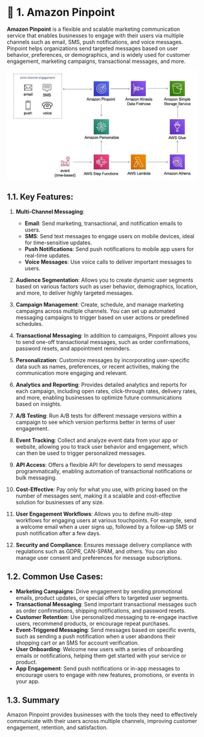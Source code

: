 # 📧 1. Amazon Pinpoint

**Amazon Pinpoint** is a flexible and scalable marketing communication service that enables businesses to engage with their users via multiple channels such as email, SMS, push notifications, and voice messages. Pinpoint helps organizations send targeted messages based on user behavior, preferences, or demographics, and is widely used for customer engagement, marketing campaigns, transactional messages, and more.

![Amazon Pinpoint](../imgs/amazon-pinpoint.jpg)

## 1.1. Key Features:

1. **Multi-Channel Messaging**:

   - **Email**: Send marketing, transactional, and notification emails to users.
   - **SMS**: Send text messages to engage users on mobile devices, ideal for time-sensitive updates.
   - **Push Notifications**: Send push notifications to mobile app users for real-time updates.
   - **Voice Messages**: Use voice calls to deliver important messages to users.

2. **Audience Segmentation**: Allows you to create dynamic user segments based on various factors such as user behavior, demographics, location, and more, to deliver highly targeted messages.

3. **Campaign Management**: Create, schedule, and manage marketing campaigns across multiple channels. You can set up automated messaging campaigns to trigger based on user actions or predefined schedules.

4. **Transactional Messaging**: In addition to campaigns, Pinpoint allows you to send one-off transactional messages, such as order confirmations, password resets, and appointment reminders.

5. **Personalization**: Customize messages by incorporating user-specific data such as names, preferences, or recent activities, making the communication more engaging and relevant.

6. **Analytics and Reporting**: Provides detailed analytics and reports for each campaign, including open rates, click-through rates, delivery rates, and more, enabling businesses to optimize future communications based on insights.

7. **A/B Testing**: Run A/B tests for different message versions within a campaign to see which version performs better in terms of user engagement.

8. **Event Tracking**: Collect and analyze event data from your app or website, allowing you to track user behavior and engagement, which can then be used to trigger personalized messages.

9. **API Access**: Offers a flexible API for developers to send messages programmatically, enabling automation of transactional notifications or bulk messaging.

10. **Cost-Effective**: Pay only for what you use, with pricing based on the number of messages sent, making it a scalable and cost-effective solution for businesses of any size.

11. **User Engagement Workflows**: Allows you to define multi-step workflows for engaging users at various touchpoints. For example, send a welcome email when a user signs up, followed by a follow-up SMS or push notification after a few days.

12. **Security and Compliance**: Ensures message delivery compliance with regulations such as GDPR, CAN-SPAM, and others. You can also manage user consent and preferences for message subscriptions.

## 1.2. Common Use Cases:

- **Marketing Campaigns**: Drive engagement by sending promotional emails, product updates, or special offers to targeted user segments.
- **Transactional Messaging**: Send important transactional messages such as order confirmations, shipping notifications, and password resets.
- **Customer Retention**: Use personalized messaging to re-engage inactive users, recommend products, or encourage repeat purchases.
- **Event-Triggered Messaging**: Send messages based on specific events, such as sending a push notification when a user abandons their shopping cart or an SMS for account verification.
- **User Onboarding**: Welcome new users with a series of onboarding emails or notifications, helping them get started with your service or product.
- **App Engagement**: Send push notifications or in-app messages to encourage users to engage with new features, promotions, or events in your app.

## 1.3. Summary

Amazon Pinpoint provides businesses with the tools they need to effectively communicate with their users across multiple channels, improving customer engagement, retention, and satisfaction.
